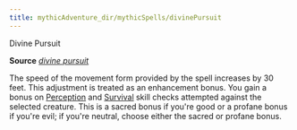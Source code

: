 ```yaml
---
title: mythicAdventure_dir/mythicSpells/divinePursuit
---
```

Divine Pursuit

**Source** [_divine pursuit_](ultimateMagi_dir/spells/divinePursuit#_divine-pursuit)

The speed of the movement form provided by the spell increases by 30 feet. This adjustment is treated as an enhancement bonus. You gain a bonus on [Perception](skill_dir/perception#_perception) and [Survival](skills/survival#_survival) skill checks attempted against the selected creature. This is a sacred bonus if you're good or a profane bonus if you're evil; if you're neutral, choose either the sacred or profane bonus.

